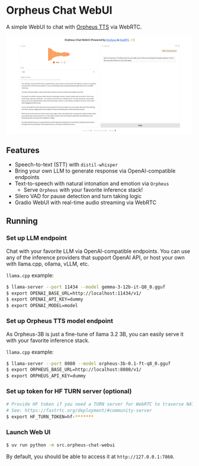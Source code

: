 # Orpheus Chat WebUI

A simple WebUI to chat with [Orpheus TTS](https://github.com/canopyai/Orpheus-TTS) via WebRTC.

![Screenshot](screenshot.png)

## Features

* Speech-to-text (STT) with `distil-whisper`
* Bring your own LLM to generate response via OpenAI-compatible endpoints
* Text-to-speech with natural intonation and emotion via `Orpheus`
  * Serve `Orpheus` with your favorite inference stack!
* Silero VAD for pause detection and turn taking logic
* Gradio WebUI with real-time audio streaming via WebRTC

## Running

### Set up LLM endpoint

Chat with your favorite LLM via OpenAI-compatible endpoints.
You can use any of the inference providers that support OpenAI API, or host your own with llama.cpp, ollama, vLLM, etc.

`llama.cpp` example:

```bash
$ llama-server --port 11434 --model gemma-3-12b-it-Q8_0.gguf
$ export OPENAI_BASE_URL=http://localhost:11434/v1/
$ export OPENAI_API_KEY=dummy
$ export OPENAI_MODEL=model
```

### Set up Orpheus TTS model endpoint

As Orpheus-3B is just a fine-tune of llama 3.2 3B, you can easily serve it with your favorite inference stack.

`llama.cpp` example:

```bash
$ llama-server --port 8080 --model orpheus-3b-0.1-ft-q8_0.gguf
$ export ORPHEUS_BASE_URL=http://localhost:8080/v1/
$ export ORPHEUS_API_KEY=dummy
```

### Set up token for HF TURN server (optional)

```bash
# Provide HF token if you need a TURN server for WebRTC to traverse NATs.
# See: https://fastrtc.org/deployment/#community-server
$ export HF_TURN_TOKEN=hf-*******
```

### Launch Web UI

```bash
$ uv run python -m src.orpheus-chat-webui
```

By default, you should be able to access it at `http://127.0.0.1:7860`.